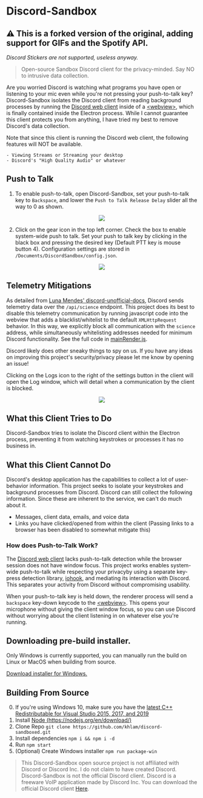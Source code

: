 # Discord-Sandbox 

## ⚠️ This is a forked version of the original, adding support for GIFs and the Spotify API.
*Discord Stickers are not supported, useless anyway.*

> Open-source Sandbox Discord client for the privacy-minded. Say NO to intrusive data collection.

Are you worried Discord is watching what programs you have open or listening to your mic even while you're not pressing your push-to-talk key?
Discord-Sandbox isolates the Discord client from reading background processes by running the [Discord web client](https://discord.com/) inside of a [\<webview>](https://developer.chrome.com/apps/tags/webview), which is finally contained inside the Electron process. While I cannot guarantee this client protects you from anything, I have tried my best to remove Discord's data collection.


Note that since this client is running the Discord web client, the following features will NOT be available.

    - Viewing Streams or Streaming your desktop
    - Discord's "High Quality Audio" or whatever


## Push to Talk
1. To enable push-to-talk, open Discord-Sandbox, set your push-to-talk key to `Backspace`, and lower the `Push to Talk Release Delay` slider all the way to 0 as shown.
<p align="center">
<img src="./docs/img/PTTSettings.PNG" />
</p>

2. Click on the gear icon in the top left corner. Check the box to enable system-wide push to talk. Set your push to talk key by clicking in the black box and pressing the desired key (Default PTT key is mouse button 4). Configuration settings are stored in `/Documents/DiscordSandbox/config.json`.
<p align="center">
<img src="./docs/img/PTT.PNG" />
</p>


## Telemetry Mitigations
As detailed from [Luna Mendes' discord-unofficial-docs]("https://luna.gitlab.io/discord-unofficial-docs/"), Discord sends telemetry data over the `/api/science` endpoint. This project does its best to disable this telemetry communication by running javascript code into the webview that adds a blacklist/whitelist to the default `XMLHttpRequest` behavior. In this way, we explicitly block all communication with the `science` address, while simultaneously whitelisting addresses needed for minimum Discord functionality. See the full code in [mainRender.js]("./views/js/mainRender.js").


Discord likely does other sneaky things to spy on us. If you have any ideas on improving this project's security/privacy please let me know by opening an issue!


Clicking on the Logs icon to the right of the settings button in the client will open the Log window, which will detail when a communication by the client is blocked.
<p align="center">
<img src="./docs/img/logs.PNG" />
</p>


## What this Client Tries to Do
Discord-Sandbox tries to isolate the Discord client within the Electron process, preventing it from watching keystrokes or processes it has no business in.


## What this Client Cannot Do
Discord's desktop application has the capabilities to collect a lot of user-behavior information.
This project seeks to isolate your keystrokes and background processes from Discord.
Discord can still collect the following information. Since these are inherent to the service, we can't do much about it.

- Messages, client data, emails, and voice data
- Links you have clicked/opened from within the client (Passing links to a browser has been disabled to somewhat mitigate this)


### How does Push-to-Talk Work?
The [Discord web client](https://discord.com/) lacks push-to-talk detection while the browser session does not have window focus. This project works enables system-wide push-to-talk while respecting your privacyby using a separate key-press detection library, [iohook](https://www.npmjs.com/package/iohook), and mediating its interaction with Discord.
This separates your activity from Discord without compromising usability.

When your push-to-talk key is held down, the renderer process will send a `backspace` key-down keycode to the [\<webview>](https://developer.chrome.com/apps/tags/webview). This opens your microphone without giving the client window focus, so you can use Discord without worrying about the client listening in on whatever else you're running.

## Downloading pre-build installer.
Only Windows is currently supported, you can manually run the build on Linux or MacOS when building from source.

[Download installer for Windows.](https://github.com/c1sxr0bzn/discord-sandboxed/releases)

## Building From Source
0. If you're using Windows 10, make sure you have the [latest C++ Redistributable for Visual Studio 2015, 2017, and 2019](https://support.microsoft.com/en-us/help/2977003/the-latest-supported-visual-c-downloads)
1. Install [Node (https://nodejs.org/en/download/)](https://nodejs.org/en/download/)
2. Clone Repo `git clone https://github.com/khlam/discord-sandboxed.git`
3. Install dependencies `npm i && npm i -d`
4. Run `npm start`
5. (Optional) Create Windows installer `npm run package-win`


> This Discord-Sandbox open source project is not affiliated with Discord or Discord Inc.
I do not claim to have created Discord.
Discord-Sandbox is not the official Discord client.
Discord is a freeware VoIP application made by Discord Inc.
You can download the official Discord client [Here](https://discord.com/).
